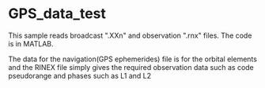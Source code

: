 # GPS_data_test
This sample reads broadcast ".XXn" and observation ".rnx" files. The code is in MATLAB.

The data for the navigation(GPS ephemerides) file is for the orbital elements and the RINEX file
simply gives the required observation data such as code pseudorange and phases such as L1 and L2
